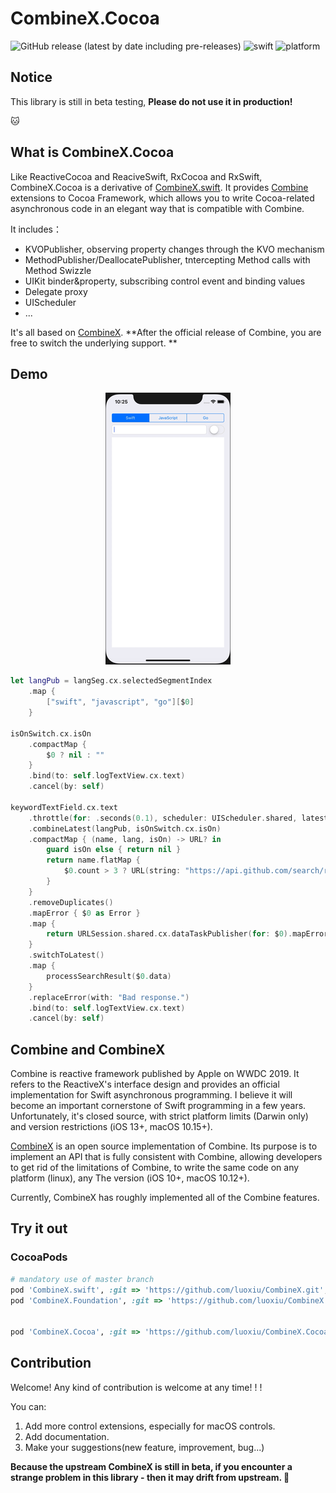# CombineX.Cocoa

![GitHub release (latest by date including pre-releases)](https://img.shields.io/github/v/release/luoxiu/combinex.cocoa?include_prereleases)
![swift](https://img.shields.io/badge/swift-5.0-orange)
![platform](https://img.shields.io/badge/platform-ios%20%7C%20macos%20%7C%20watchos%20%7C%20tvos-lightgrey)

## Notice

This library is still in beta testing, **Please do not use it in production!**

🐱

## What is CombineX.Cocoa

Like ReactiveCocoa and ReaciveSwift, RxCocoa and RxSwift, CombineX.Cocoa is a derivative of [CombineX.swift](https://github.com/luoxiu/CombineX). It provides [Combine](https://developer.apple.com/documentation/combine) extensions to Cocoa Framework, which allows you to write Cocoa-related asynchronous code in an elegant way that is compatible with Combine.

It includes：

- KVOPublisher, observing property changes through the KVO mechanism
- MethodPublisher/DeallocatePublisher, tntercepting Method calls with Method Swizzle
- UIKit binder&property, subscribing control event and binding values
- Delegate proxy
- UIScheduler
- ... 

It's all based on [CombineX](https://github.com/luoxiu/CombineX). **After the official release of Combine, you are free to switch the underlying support. **


## Demo

<p align="center">
<img src="demo.gif">
</p>

```swift
let langPub = langSeg.cx.selectedSegmentIndex
    .map {
        ["swift", "javascript", "go"][$0]
    }

isOnSwitch.cx.isOn
    .compactMap {
        $0 ? nil : ""
    }
    .bind(to: self.logTextView.cx.text)
    .cancel(by: self)

keywordTextField.cx.text
    .throttle(for: .seconds(0.1), scheduler: UIScheduler.shared, latest: true)
    .combineLatest(langPub, isOnSwitch.cx.isOn)
    .compactMap { (name, lang, isOn) -> URL? in
        guard isOn else { return nil }
        return name.flatMap {
            $0.count > 3 ? URL(string: "https://api.github.com/search/repositories?q=\($0)+language:\(lang)") : nil
        }
    }
    .removeDuplicates()
    .mapError { $0 as Error }
    .map {
        return URLSession.shared.cx.dataTaskPublisher(for: $0).mapError { $0 as Error }
    }
    .switchToLatest()
    .map {
        processSearchResult($0.data)
    }
    .replaceError(with: "Bad response.")
    .bind(to: self.logTextView.cx.text)
    .cancel(by: self)
```

## Combine and CombineX

Combine is reactive framework published by Apple on WWDC 2019. It refers to the ReactiveX's interface design and provides an official implementation for Swift asynchronous programming. I believe it will become an important cornerstone of Swift programming in a few years. Unfortunately, it's closed source, with strict platform limits (Darwin only) and version restrictions (iOS 13+, macOS 10.15+).

[CombineX](https://github.com/luoxiu/CombineX) is an open source implementation of Combine. Its purpose is to implement an API that is fully consistent with Combine, allowing developers to get rid of the limitations of Combine, to write the same code on any platform (linux), any The version (iOS 10+, macOS 10.12+).

Currently, CombineX has roughly implemented all of the Combine features.

## Try it out

### CocoaPods

```ruby
# mandatory use of master branch
pod 'CombineX.swift', :git => 'https://github.com/luoxiu/CombineX.git', :branch => 'master'
pod 'CombineX.Foundation', :git => 'https://github.com/luoxiu/CombineX.Foundation.git', :branch => 'master'
  

pod 'CombineX.Cocoa', :git => 'https://github.com/luoxiu/CombineX.Cocoa.git', :branch => 'master'
```

## Contribution

Welcome! Any kind of contribution is welcome at any time! ! !

You can:

1. Add more control extensions, especially for macOS controls.
2. Add documentation.
3. Make your suggestions(new feature, improvement, bug...)

**Because the upstream CombineX is still in beta, if you encounter a strange problem in this library - then it may drift from upstream. 🤣**